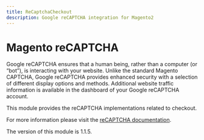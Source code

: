 ```yaml
---
title: ReCaptchaCheckout
description: Google reCAPTCHA integration for Magento2
---
```


# Magento reCAPTCHA

Google reCAPTCHA ensures that a human being, rather than a computer (or “bot”), is interacting with your website. Unlike the standard Magento CAPTCHA, Google reCAPTCHA provides enhanced security with a selection of different display options and methods. Additional website traffic information is available in the dashboard of your Google reCAPTCHA account.

This module provides the reCAPTCHA implementations related to checkout.

For more information please visit the [reCAPTCHA documentation](https://experienceleague.adobe.com/en/docs/commerce-admin/systems/security/captcha/security-google-recaptcha).

<InlineAlert slots="text" />
The version of this module is 1.1.5.
